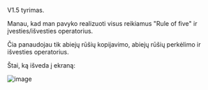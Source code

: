 V1.5 tyrimas.

Manau, kad man pavyko realizuoti visus reikiamus "Rule of five" ir įvesties/išvesties operatorius.

Čia panaudojau tik abiejų rūšių kopijavimo, abiejų rūšių perkėlimo ir išvesties operatorius.

Štai, ką išveda į ekraną:

![image](https://github.com/VakarisT/NAUJA_REPOZITORIJA/assets/147090929/6de6895a-2a1a-4da8-a59f-a101a88df1c0)

